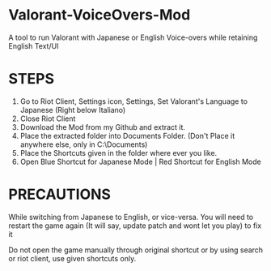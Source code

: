 # Valorant-VoiceOvers-Mod
A tool to run Valorant with Japanese or English Voice-overs while retaining English Text/UI

# **STEPS**

1. Go to Riot Client, Settings icon, Settings, Set Valorant's Language to Japanese (Right below Italiano)
2. Close Riot Client
3. Download the Mod from my Github and extract it.
4. Place the extracted folder into Documents Folder. (Don't Place it anywhere else, only in C:\Documents)
5. Place the Shortcuts given in the folder where ever you like.
6. Open Blue Shortcut for Japanese Mode | Red Shortcut for English Mode




# **PRECAUTIONS**

While switching from Japanese to English, or vice-versa. You will need to restart the game again (It will say, update patch and wont let you play) to fix it

Do not open the game manually through original shortcut or by using search or riot client, use given shortcuts only.
